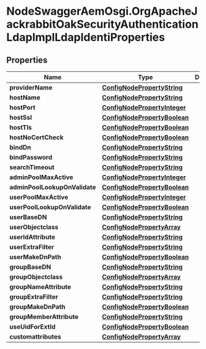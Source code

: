 # NodeSwaggerAemOsgi.OrgApacheJackrabbitOakSecurityAuthenticationLdapImplLdapIdentiProperties

## Properties

Name | Type | Description | Notes
------------ | ------------- | ------------- | -------------
**providerName** | [**ConfigNodePropertyString**](ConfigNodePropertyString.md) |  | [optional] 
**hostName** | [**ConfigNodePropertyString**](ConfigNodePropertyString.md) |  | [optional] 
**hostPort** | [**ConfigNodePropertyInteger**](ConfigNodePropertyInteger.md) |  | [optional] 
**hostSsl** | [**ConfigNodePropertyBoolean**](ConfigNodePropertyBoolean.md) |  | [optional] 
**hostTls** | [**ConfigNodePropertyBoolean**](ConfigNodePropertyBoolean.md) |  | [optional] 
**hostNoCertCheck** | [**ConfigNodePropertyBoolean**](ConfigNodePropertyBoolean.md) |  | [optional] 
**bindDn** | [**ConfigNodePropertyString**](ConfigNodePropertyString.md) |  | [optional] 
**bindPassword** | [**ConfigNodePropertyString**](ConfigNodePropertyString.md) |  | [optional] 
**searchTimeout** | [**ConfigNodePropertyString**](ConfigNodePropertyString.md) |  | [optional] 
**adminPoolMaxActive** | [**ConfigNodePropertyInteger**](ConfigNodePropertyInteger.md) |  | [optional] 
**adminPoolLookupOnValidate** | [**ConfigNodePropertyBoolean**](ConfigNodePropertyBoolean.md) |  | [optional] 
**userPoolMaxActive** | [**ConfigNodePropertyInteger**](ConfigNodePropertyInteger.md) |  | [optional] 
**userPoolLookupOnValidate** | [**ConfigNodePropertyBoolean**](ConfigNodePropertyBoolean.md) |  | [optional] 
**userBaseDN** | [**ConfigNodePropertyString**](ConfigNodePropertyString.md) |  | [optional] 
**userObjectclass** | [**ConfigNodePropertyArray**](ConfigNodePropertyArray.md) |  | [optional] 
**userIdAttribute** | [**ConfigNodePropertyString**](ConfigNodePropertyString.md) |  | [optional] 
**userExtraFilter** | [**ConfigNodePropertyString**](ConfigNodePropertyString.md) |  | [optional] 
**userMakeDnPath** | [**ConfigNodePropertyBoolean**](ConfigNodePropertyBoolean.md) |  | [optional] 
**groupBaseDN** | [**ConfigNodePropertyString**](ConfigNodePropertyString.md) |  | [optional] 
**groupObjectclass** | [**ConfigNodePropertyArray**](ConfigNodePropertyArray.md) |  | [optional] 
**groupNameAttribute** | [**ConfigNodePropertyString**](ConfigNodePropertyString.md) |  | [optional] 
**groupExtraFilter** | [**ConfigNodePropertyString**](ConfigNodePropertyString.md) |  | [optional] 
**groupMakeDnPath** | [**ConfigNodePropertyBoolean**](ConfigNodePropertyBoolean.md) |  | [optional] 
**groupMemberAttribute** | [**ConfigNodePropertyString**](ConfigNodePropertyString.md) |  | [optional] 
**useUidForExtId** | [**ConfigNodePropertyBoolean**](ConfigNodePropertyBoolean.md) |  | [optional] 
**customattributes** | [**ConfigNodePropertyArray**](ConfigNodePropertyArray.md) |  | [optional] 


